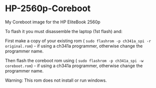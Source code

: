 # HP-2560p-Coreboot
My Coreboot image for the HP EliteBook 2560p 

To flash it you must disassemble the laptop (1st flash) and:

First make a copy of your existing rom ( `sudo flashrom -p ch341a_spi -r original.rom`) - if using a ch341a programmer, otherwise change the programmer name.

Then flash the coreboot rom using ( `sudo flashrom -p ch341a_spi -w coreboot.rom`) - if using a ch341a programmer, otherwise change the programmer name.

Warning:
This rom does not install or run windows.
